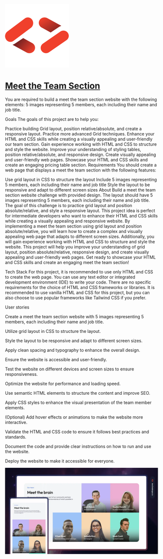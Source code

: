 <a href="https://devchallenges.io/" target="_blank"><img src="./src/images/logos/devchallenges-logo.svg" alt="dev challenges logo" /></a>

<h1><a href="https://devchallenges.io/challenge/meet-the-team-section-challenge">Meet the Team Section</a></h1>

You are required to build a meet the team section website with the following elements: 5 images representing 5 members, each including their name and job title.

Goals
The goals of this project are to help you:

Practice building Grid layout, position relative/absolute, and create a responsive layout.
Practice more advanced Grid techniques.
Enhance your HTML and CSS skills while creating a visually appealing and user-friendly our team section.
Gain experience working with HTML and CSS to structure and style the website.
Improve your understanding of styling tables, position relative/absolute, and responsive design.
Create visually appealing and user-friendly web pages.
Showcase your HTML and CSS skills and create an engaging pricing table section.
Requirements
You should create a web page that displays a meet the team section with the following features:

Use grid layout in CSS to structure the layout
Include 5 images representing 5 members, each including their name and job title
Style the layout to be responsive and adapt to different screen sizes
About
Build a meet the team section website challenge with provided design. The layout should have 5 images representing 5 members, each including their name and job title. The goal of this challenge is to practice grid layout and position absolute/relative, and style a responsive layout. This project idea is perfect for intermediate developers who want to enhance their HTML and CSS skills while creating a visually appealing and responsive website. By implementing a meet the team section using grid layout and position absolute/relative, you will learn how to create a complex and visually appealing web page that adapts to different screen sizes. Additionally, you will gain experience working with HTML and CSS to structure and style the website. This project will help you improve your understanding of grid layout, position absolute/relative, responsive design, and create visually appealing and user-friendly web pages. Get ready to showcase your HTML and CSS skills and create an engaging meet the team section!

Tech Stack
For this project, it is recommended to use only HTML and CSS to create the web page. You can use any text editor or integrated development environment (IDE) to write your code. There are no specific requirements for the choice of HTML and CSS frameworks or libraries. It is recommended to use vanilla HTML and CSS for this project, but you can also choose to use popular frameworks like Tailwind CSS if you prefer.

User stories


Create a meet the team section website with 5 images representing 5 members, each including their name and job title.

Utilize grid layout in CSS to structure the layout.

Style the layout to be responsive and adapt to different screen sizes.

Apply clean spacing and typography to enhance the overall design.

Ensure the website is accessible and user-friendly.

Test the website on different devices and screen sizes to ensure responsiveness.

Optimize the website for performance and loading speed.

Use semantic HTML elements to structure the content and improve SEO.

Apply CSS styles to enhance the visual presentation of the team member elements.

(Optional) Add hover effects or animations to make the website more interactive.

Validate the HTML and CSS code to ensure it follows best practices and standards.

Document the code and provide clear instructions on how to run and use the website.

Deploy the website to make it accessible for everyone.

<img src="./src/images/challenge-69-thumbnail.webp" alt="challenge demo">